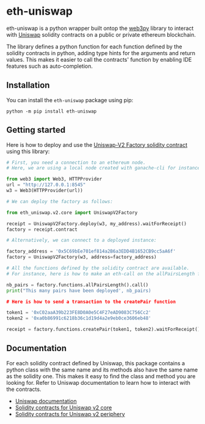 # eth-uniswap

eth-uniswap is a python wrapper built ontop the [web3py](https://web3py.readthedocs.io/en/stable/) library to interact with [Uniswap](https://uniswap.org/) solidity contracts on a public or private ethereum blockchain. 

The library defines a python function for each function defined by the solidity contracts in python, adding type hints for the arguments and return values. This makes it easier to call the contracts' function by enabling IDE features such as auto-completion. 

## Installation

You can install the `eth-uniswap` package using pip:

```
python -m pip install eth-uniswap
```

## Getting started

Here is how to deploy and use the [Uniswap-V2 Factory solidity contract](https://github.com/Uniswap/uniswap-v2-core/blob/master/contracts/UniswapV2Factory.sol) using this library:


```python
# First, you need a connection to an ethereum node.
# Here, we are using a local node created with ganache-cli for instance.

from web3 import Web3, HTTPProvider
url = "http://127.0.0.1:8545"
w3 = Web3(HTTPProvider(url))

# We can deploy the factory as follows:

from eth_uniswap.v2.core import UniswapV2Factory

receipt = UniswapV2Factory.deploy(w3, my_address).waitForReceipt()
factory = receipt.contract

# Alternatively, we can connect to a deployed instance:

factory_address = '0x5C69bEe701ef814a2B6a3EDD4B1652CB9cc5aA6f'
factory = UniswapV2Factory(w3, address=factory_address)

# All the functions defined by the solidity contract are available.
# For instance, here is how to make an eth-call on the allPairsLength function:

nb_pairs = factory.functions.allPairsLength().call()
print("This many pairs have been deployed', nb_pairs)

# Here is how to send a transaction to the createPair function

token1 = '0xC02aaA39b223FE8D0A0e5C4F27eAD9083C756Cc2'
token2 = '0xa0b86991c6218b36c1d19d4a2e9eb0ce3606eb48'

receipt = factory.functions.createPair(token1, token2).waitForReceipt()

```

## Documentation

For each solidity contract defined by Uniswap, this package contains a python class with the same name and its methods also have the same name as the solidity one. This makes it easy to find the class and method you are looking for. Refer to Uniswap documentation to learn how to interact with the contracts.

- [Uniswap documentation](https://uniswap.org/docs/v2)
- [Solidity contracts for Uniswap v2 core](https://github.com/Uniswap/uniswap-v2-core/tree/master/contracts)
- [Solidity contracts for Uniswap v2 periphery](https://github.com/Uniswap/uniswap-v2-periphery/tree/master/contracts)